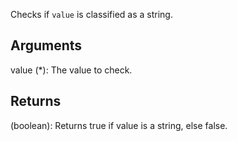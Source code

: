 Checks if `value` is classified as a string.


## Arguments
value (*): The value to check.


## Returns
(boolean): Returns true if value is a string, else false.
